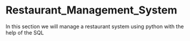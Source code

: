 # Restaurant_Management_System
In this section we will manage a restaurant system using python with the help of the SQL
